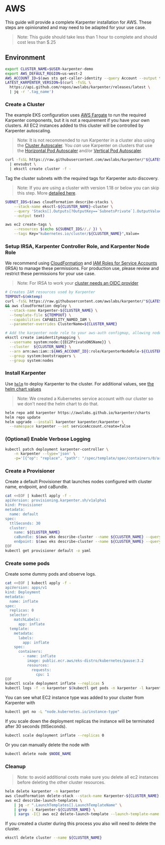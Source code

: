 # AWS

This guide will provide a complete Karpenter installation for AWS.
These steps are opinionated and may need to be adapted for your use case.

>Note: This guide should take less than 1 hour to complete and should cost less than $.25

## Environment
```bash
export CLUSTER_NAME=$USER-karpenter-demo
export AWS_DEFAULT_REGION=us-west-2
AWS_ACCOUNT_ID=$(aws sts get-caller-identity --query Account --output text)
LATEST_KARPENTER_VERSION=$(curl -fsSL \
  https://api.github.com/repos/awslabs/karpenter/releases/latest \
  | jq -r '.tag_name')
```

### Create a Cluster

The example EKS configuration uses [AWS Fargate](https://aws.amazon.com/fargate/) to run the required Karpenter components, but it is not a requirement if you have your own clusters.
All EC2 instances added to this cluster will be controlled by Karpenter autoscaling.

>Note: It is not recommended to run Karpenter in a cluster also using the [Cluster Autoscaler](https://github.com/kubernetes/autoscaler/tree/master/cluster-autoscaler).
You _can_ use Karpenter on clusters that use the [Horizontal Pod Autoscaler](https://kubernetes.io/docs/tasks/run-application/horizontal-pod-autoscale/) and/or [Vertical Pod Autoscaler](https://github.com/kubernetes/autoscaler/tree/master/vertical-pod-autoscaler).

```bash
curl -fsSL https://raw.githubusercontent.com/awslabs/karpenter/"${LATEST_KARPENTER_VERSION}"/docs/aws/eks-config.yaml \
  | envsubst \
  | eksctl create cluster -f -
```

Tag the cluster subnets with the required tags for Karpenter auto discovery.

>Note: If you are using a cluster with version 1.18 or below you can skip this step.
More [detailed here](https://github.com/awslabs/karpenter/issues/404#issuecomment-845283904).

```bash
SUBNET_IDS=$(aws cloudformation describe-stacks \
    --stack-name eksctl-${CLUSTER_NAME}-cluster \
    --query 'Stacks[].Outputs[?OutputKey==`SubnetsPrivate`].OutputValue' \
    --output text)

aws ec2 create-tags \
    --resources $(echo ${SUBNET_IDS//,/ }) \
    --tags Key="kubernetes.io/cluster/${CLUSTER_NAME}",Value=
```

### Setup IRSA, Karpenter Controller Role, and Karpenter Node Role
We recommend using [CloudFormation](https://aws.amazon.com/cloudformation/) and [IAM Roles for Service Accounts](https://docs.aws.amazon.com/eks/latest/userguide/iam-roles-for-service-accounts.html) (IRSA) to manage these permissions.
For production use, please review and restrict these permissions for your use case.

>Note: For IRSA to work your [cluster needs an OIDC provider](https://docs.aws.amazon.com/eks/latest/userguide/enable-iam-roles-for-service-accounts.html)

```bash
# Creates IAM resources used by Karpenter
TEMPOUT=$(mktemp)
curl -fsSL https://raw.githubusercontent.com/awslabs/karpenter/"${LATEST_KARPENTER_VERSION}"/docs/aws/karpenter.cloudformation.yaml > $TEMPOUT \
&& aws cloudformation deploy \
  --stack-name Karpenter-${CLUSTER_NAME} \
  --template-file ${TEMPOUT} \
  --capabilities CAPABILITY_NAMED_IAM \
  --parameter-overrides ClusterName=${CLUSTER_NAME}

# Add the karpenter node role to your aws-auth configmap, allowing nodes with this role to connect to the cluster.
eksctl create iamidentitymapping \
  --username system:node:{{EC2PrivateDNSName}} \
  --cluster  ${CLUSTER_NAME} \
  --arn arn:aws:iam::${AWS_ACCOUNT_ID}:role/KarpenterNodeRole-${CLUSTER_NAME} \
  --group system:bootstrappers \
  --group system:nodes
```

### Install Karpenter

Use [`helm`](https://helm.sh/) to deploy Karpenter to the cluster.
For additional values, see [the helm chart values](https://github.com/awslabs/karpenter/blob/main/charts/karpenter/values.yaml)

>Note: We created a Kubernetes service account with our cluster so we don't need the helm chart to do that.

```bash
helm repo add karpenter https://awslabs.github.io/karpenter/charts
helm repo update
helm upgrade --install karpenter karpenter/karpenter \
  --namespace karpenter --set serviceAccount.create=false
```

### (Optional) Enable Verbose Logging
```bash
kubectl patch deployment karpenter-controller \
    -n karpenter --type='json' \
    -p='[{"op": "replace", "path": "/spec/template/spec/containers/0/args", "value": ["--verbose"]}]'
```

### Create a Provisioner
Create a default Provisioner that launches nodes configured with cluster name, endpoint, and caBundle.
```bash
cat <<EOF | kubectl apply -f -
apiVersion: provisioning.karpenter.sh/v1alpha1
kind: Provisioner
metadata:
  name: default
spec:
  ttlSeconds: 30
  cluster:
    name: ${CLUSTER_NAME}
    caBundle: $(aws eks describe-cluster --name ${CLUSTER_NAME} --query "cluster.certificateAuthority.data" --output json)
    endpoint: $(aws eks describe-cluster --name ${CLUSTER_NAME} --query "cluster.endpoint" --output json)
EOF
kubectl get provisioner default -o yaml
```

### Create some pods
Create some dummy pods and observe logs.

```bash
cat <<EOF | kubectl apply -f -
apiVersion: apps/v1
kind: Deployment
metadata:
  name: inflate
spec:
  replicas: 0
  selector:
    matchLabels:
      app: inflate
  template:
    metadata:
      labels:
        app: inflate
    spec:
      containers:
        - name: inflate
          image: public.ecr.aws/eks-distro/kubernetes/pause:3.2
          resources:
            requests:
              cpu: 1
EOF
kubectl scale deployment inflate --replicas 5
kubectl logs -f -n karpenter $(kubectl get pods -n karpenter -l karpenter=controller -o name)
```

You can see what EC2 instance type was added to your cluster from Karpenter with
```bash
kubectl get no -L "node.kubernetes.io/instance-type"
```

If you scale down the deployment replicas the instance will be terminated after 30 seconds (ttlSeconds).
```bash
kubectl scale deployment inflate --replicas 0
```

Or you can manually delete the node with
```bash
kubectl delete node $NODE_NAME
```

### Cleanup
>Note: to avoid additional costs make sure you delete all ec2 instances before deleting the other cluster resources.
```bash
helm delete karpenter -n karpenter
aws cloudformation delete-stack --stack-name Karpenter-${CLUSTER_NAME}
aws ec2 describe-launch-templates \
    | jq -r ".LaunchTemplates[].LaunchTemplateName" \
    | grep -i Karpenter-${CLUSTER_NAME} \
    | xargs -I{} aws ec2 delete-launch-template --launch-template-name {}
```

If you created a cluster during this process you also will need to delete the cluster.
```bash
eksctl delete cluster --name ${CLUSTER_NAME}
```
